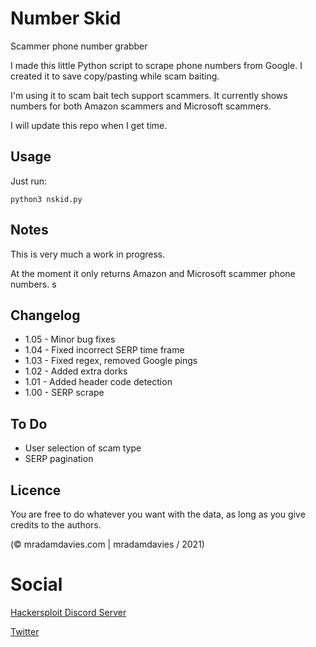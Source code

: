 # Number Skid
Scammer phone number grabber

I made this little Python script to scrape phone numbers from Google. I created it to save copy/pasting while scam baiting.

I'm using it to scam bait tech support scammers. It currently shows numbers for both Amazon scammers and Microsoft scammers. 

I will update this repo when I get time. 


## Usage
Just run:

`python3 nskid.py`



## Notes
This is very much a work in progress. 

At the moment it only returns Amazon and Microsoft scammer phone numbers. s





## Changelog
* 1.05 - Minor bug fixes
* 1.04 - Fixed incorrect SERP time frame
* 1.03 - Fixed regex, removed Google pings
* 1.02 - Added extra dorks
* 1.01 - Added header code detection
* 1.00 - SERP scrape


## To Do
* User selection of scam type
* SERP pagination


## Licence
You are free to do whatever you want with the data, as long as you give credits to the authors.

(© mradamdavies.com | mradamdavies / 2021)

# Social
[Hackersploit Discord Server](https://discord.gg/hackersploit)

[Twitter](https://twitter.com/mradamdavies)
